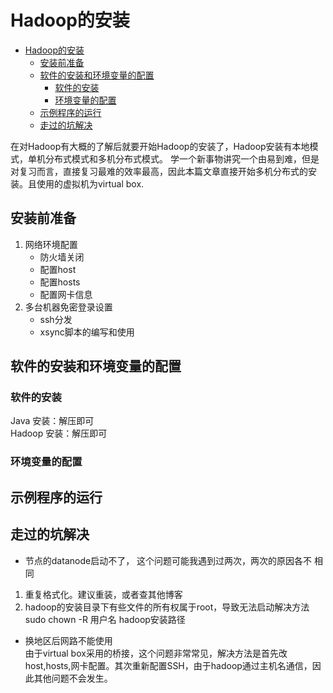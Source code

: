 # Hadoop的安装

- [Hadoop的安装](#hadoop%e7%9a%84%e5%ae%89%e8%a3%85)
  - [安装前准备](#%e5%ae%89%e8%a3%85%e5%89%8d%e5%87%86%e5%a4%87)
  - [软件的安装和环境变量的配置](#%e8%bd%af%e4%bb%b6%e7%9a%84%e5%ae%89%e8%a3%85%e5%92%8c%e7%8e%af%e5%a2%83%e5%8f%98%e9%87%8f%e7%9a%84%e9%85%8d%e7%bd%ae)
    - [软件的安装](#%e8%bd%af%e4%bb%b6%e7%9a%84%e5%ae%89%e8%a3%85)
    - [环境变量的配置](#%e7%8e%af%e5%a2%83%e5%8f%98%e9%87%8f%e7%9a%84%e9%85%8d%e7%bd%ae)
  - [示例程序的运行](#%e7%a4%ba%e4%be%8b%e7%a8%8b%e5%ba%8f%e7%9a%84%e8%bf%90%e8%a1%8c)
  - [走过的坑解决](#%e8%b5%b0%e8%bf%87%e7%9a%84%e5%9d%91%e8%a7%a3%e5%86%b3)


在对Hadoop有大概的了解后就要开始Hadoop的安装了，Hadoop安装有本地模式，单机分布式模式和多机分布式模式。
学一个新事物讲究一个由易到难，但是对复习而言，直接复习最难的效率最高，因此本篇文章直接开始多机分布式的安装。且使用的虚拟机为virtual box.

## 安装前准备

1. 网络环境配置
   - 防火墙关闭
   - 配置host
   - 配置hosts
   - 配置网卡信息
2. 多台机器免密登录设置
   - ssh分发
   - xsync脚本的编写和使用
  
## 软件的安装和环境变量的配置

### 软件的安装

Java 安装：解压即可\
Hadoop 安装：解压即可

### 环境变量的配置

## 示例程序的运行

## 走过的坑解决

- 节点的datanode启动不了， 这个问题可能我遇到过两次，两次的原因各不 相同

1. 重复格式化。建议重装，或者查其他博客
2. hadoop的安装目录下有些文件的所有权属于root，导致无法启动解决方法     sudo chown -R 用户名 hadoop安装路径

- 换地区后网路不能使用\
由于virtual box采用的桥接，这个问题非常常见，解决方法是首先改host,hosts,网卡配置。其次重新配置SSH，由于hadoop通过主机名通信，因此其他问题不会发生。
